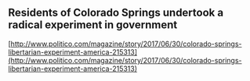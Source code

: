 ## Residents of Colorado Springs undertook a radical experiment in government
  
  [http://www.politico.com/magazine/story/2017/06/30/colorado-springs-libertarian-experiment-america-215313](http://www.politico.com/magazine/story/2017/06/30/colorado-springs-libertarian-experiment-america-215313)